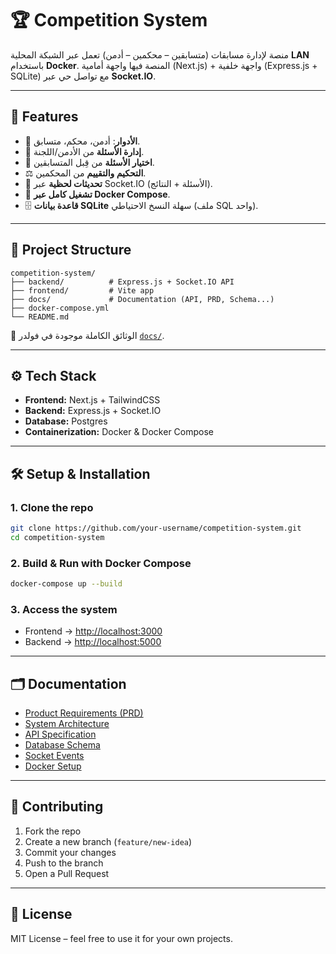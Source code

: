 # 🏆 Competition System

منصة لإدارة مسابقات (متسابقين – محكمين – أدمن) تعمل عبر الشبكة المحلية **LAN** باستخدام **Docker**.
المنصة فيها واجهة أمامية (Next.js) + واجهة خلفية (Express.js + SQLite) مع تواصل حي عبر **Socket.IO**.

---

## 🚀 Features

* 👤 **الأدوار**: أدمن، محكم، متسابق.
* 📝 **إدارة الأسئلة** من الأدمن/اللجنة.
* 🎯 **اختيار الأسئلة** من قِبل المتسابقين.
* ⚖️ **التحكيم والتقييم** من المحكمين.
* 📡 **تحديثات لحظية** عبر Socket.IO (الأسئلة + النتائج).
* 🐳 **تشغيل كامل عبر Docker Compose**.
* 🗄️ **قاعدة بيانات SQLite** سهلة النسخ الاحتياطي (ملف SQL واحد).

---

## 📂 Project Structure

``` 
competition-system/
├── backend/          # Express.js + Socket.IO API
├── frontend/         # Vite app
├── docs/             # Documentation (API, PRD, Schema...)
├── docker-compose.yml
└── README.md
```

📄 الوثائق الكاملة موجودة في فولدر [`docs/`](./docs).

---

## ⚙️ Tech Stack

* **Frontend:** Next.js + TailwindCSS
* **Backend:** Express.js + Socket.IO
* **Database:** Postgres
* **Containerization:** Docker & Docker Compose

---

## 🛠️ Setup & Installation

### 1. Clone the repo

```bash
git clone https://github.com/your-username/competition-system.git
cd competition-system
```

### 2. Build & Run with Docker Compose

```bash
docker-compose up --build
```

### 3. Access the system

* Frontend → [http://localhost:3000](http://localhost:3000)
* Backend → [http://localhost:5000](http://localhost:5000)

---

## 🗂️ Documentation

* [Product Requirements (PRD)](./docs/PRD.md)
* [System Architecture](./docs/ARCHITECTURE.md)
* [API Specification](./docs/API_SPEC.md)
* [Database Schema](./docs/DATABASE_SCHEMA.md)
* [Socket Events](./docs/SOCKET_EVENTS.md)
* [Docker Setup](./docs/DOCKER_SETUP.md)

---

## 🤝 Contributing

1. Fork the repo
2. Create a new branch (`feature/new-idea`)
3. Commit your changes
4. Push to the branch
5. Open a Pull Request

---

## 📜 License

MIT License – feel free to use it for your own projects.
